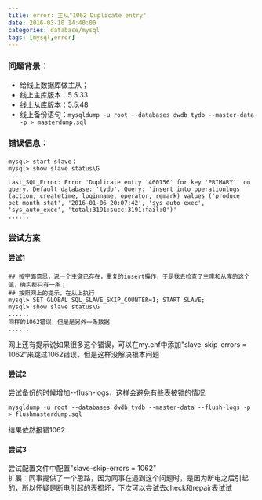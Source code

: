 ```yaml
---
title: error: 主从"1062 Duplicate entry"
date: 2016-03-10 14:40:00
categories: database/mysql
tags: [mysql,error]
---
```


### 问题背景：
- 给线上数据库做主从；
- 线上主库版本：5.5.33
- 线上从库版本：5.5.48
- 线上备份语句：`mysqldump -u root --databases dwdb tydb --master-data -p > masterdump.sql`
 
### 错误信息：
```
mysql> start slave；
mysql> show slave status\G
......
Last_SQL_Error: Error 'Duplicate entry '460156' for key 'PRIMARY'' on query. Default database: 'tydb'. Query: 'insert into operationlogs (action, createtime, loginname, operator, remark) values ('produce bet_month_stat', '2016-01-06 20:07:42', 'sys_auto_exec', 'sys_auto_exec', 'total:3191:succ:3191:fail:0')'
......
```
 

### 尝试方案
#### 尝试1
```
## 按字面意思，说一个主键已存在，重复的insert操作，于是我去检查了主库和从库的这个值，确实都只有一条；
## 按照网上的提示，在从上执行
mysql> SET GLOBAL SQL_SLAVE_SKIP_COUNTER=1; START SLAVE; 
mysql> show slave status\G
......
同样的1062错误，但是是另外一条数据
......
```
网上还有提示说如果很多这个错误，可以在my.cnf中添加"slave-skip-errors = 1062"来跳过1062错误，但是这样没解决根本问题
 
#### 尝试2
尝试备份的时候增加--flush-logs，这样会避免有些表被锁的情况
```
mysqldump -u root --databases dwdb tydb --master-data --flush-logs -p > flushmasterdump.sql
```
结果依然报错1062

#### 尝试3
尝试配置文件中配置"slave-skip-errors = 1062"   
扩展：同事提供了一个思路，因为同事在遇到这个问题时，是因为断电之后引起的，所以怀疑是断电引起的表损坏，下次可以尝试去check和repair表试试
